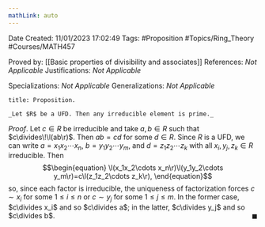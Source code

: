 ```yaml
---
mathLink: auto
---
```


<div class="topSpace"></div>

Date Created: 11/01/2023 17:02:49
Tags: #Proposition #Topics/Ring_Theory #Courses/MATH457

Proved by: [[Basic properties of divisibility and associates]]
References: _Not Applicable_
Justifications: _Not Applicable_

Specializations: _Not Applicable_
Generalizations: _Not Applicable_

``` ad-Proposition
title: Proposition.

_Let $R$ be a UFD. Then any irreducible element is prime._

```

_Proof_. Let $c\in R$ be irreducible and take $a,b\in R$ such that $c\divides\!\l(ab\r)$. Then $ab=cd$ for some $d\in R$. Since $R$ is a UFD, we can write $a=x_1x_2\cdots x_n$, $b=y_1y_2\cdots y_m$, and $d=z_1z_2\cdots z_k$ with all $x_i,y_j,z_k\in R$ irreducible. Then
$$\begin{equation}
    \l(x_1x_2\cdots x_n\r)\l(y_1y_2\cdots y_m\r)=c\l(z_1z_2\cdots z_k\r),
\end{equation}$$
so, since each factor is irreducible, the uniqueness of factorization forces $c\sim x_i$ for some $1\leq i\leq n$ or $c\sim y_j$ for some $1\leq j\leq m$. In the former case, $c\divides x_i$ and so $c\divides a$; in the latter, $c\divides y_j$ and so $c\divides b$.<span style="float:right;">$\blacksquare$</span>
